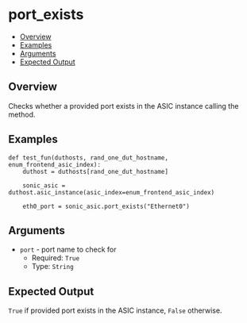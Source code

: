 # port_exists

- [Overview](#overview)
- [Examples](#examples)
- [Arguments](#arguments)
- [Expected Output](#expected-output)

## Overview
Checks whether a provided port exists in the ASIC instance calling the method.

## Examples
```
def test_fun(duthosts, rand_one_dut_hostname, enum_frontend_asic_index):
    duthost = duthosts[rand_one_dut_hostname]

    sonic_asic = duthost.asic_instance(asic_index=enum_frontend_asic_index)

    eth0_port = sonic_asic.port_exists("Ethernet0")
```

## Arguments
- `port` - port name to check for
    - Required: `True`
    - Type: `String`

## Expected Output
`True` if provided port exists in the ASIC instance, `False` otherwise.
